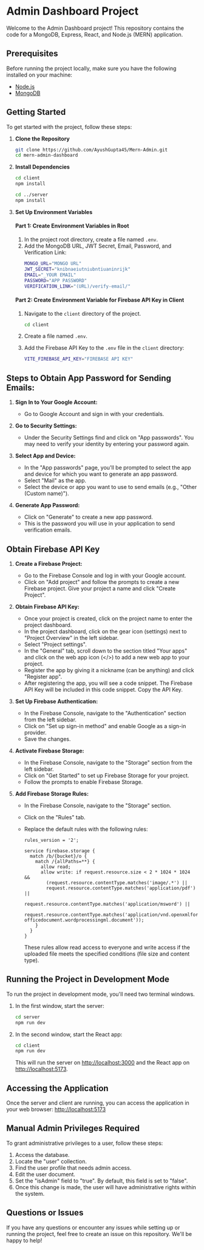 # Admin Dashboard Project

Welcome to the Admin Dashboard project! This repository contains the code for a MongoDB, Express, React, and Node.js (MERN) application.

## Prerequisites

Before running the project locally, make sure you have the following installed on your machine:

- [Node.js](https://nodejs.org/)
- [MongoDB](https://www.mongodb.com/)

## Getting Started

To get started with the project, follow these steps:

1. **Clone the Repository**
    ```bash
    git clone https://github.com/AyushGupta45/Mern-Admin.git
    cd mern-admin-dashboard
    ```

2. **Install Dependencies**
    ```bash
    cd client
    npm install

    cd ../server
    npm install
    ```

3. **Set Up Environment Variables**

    #### Part 1: Create Environment Variables in Root
    1. In the project root directory, create a file named `.env`.
    2. Add the MongoDB URL, JWT Secret, Email, Password, and Verification Link:
        ```bash
        MONGO_URL="MONGO URL"
        JWT_SECRET="knibnaeiutniubntiuaninrijk"
        EMAIL="_YOUR EMAIL"
        PASSWORD="APP PASSWORD"
        VERIFICATION_LINK="(URL)/verify-email/"
        ```

    #### Part 2: Create Environment Variable for Firebase API Key in Client
    1. Navigate to the `client` directory of the project.
        ```bash
        cd client
        ```

    2. Create a file named `.env`.

    3. Add the Firebase API Key to the `.env` file in the `client` directory:
        ```bash
        VITE_FIREBASE_API_KEY="FIREBASE API KEY"
        ```

## Steps to Obtain App Password for Sending Emails:

1. **Sign In to Your Google Account:**
   - Go to Google Account and sign in with your credentials.

2. **Go to Security Settings:**
   - Under the Security Settings find and click on "App passwords". You may need to verify your identity by entering your password again.

3. **Select App and Device:**
   - In the "App passwords" page, you'll be prompted to select the app and device for which you want to generate an app password.
   - Select "Mail" as the app.
   - Select the device or app you want to use to send emails (e.g., "Other (Custom name)").

4. **Generate App Password:**
   - Click on "Generate" to create a new app password.
   - This is the password you will use in your application to send verification emails.

## Obtain Firebase API Key

1. **Create a Firebase Project:**
   - Go to the Firebase Console and log in with your Google account.
   - Click on "Add project" and follow the prompts to create a new Firebase project. Give your project a name and click "Create Project".

2. **Obtain Firebase API Key:**
   - Once your project is created, click on the project name to enter the project dashboard.
   - In the project dashboard, click on the gear icon (settings) next to "Project Overview" in the left sidebar.
   - Select "Project settings".
   - In the "General" tab, scroll down to the section titled "Your apps" and click on the web app icon (</>) to add a new web app to your project.
   - Register the app by giving it a nickname (can be anything) and click "Register app".
   - After registering the app, you will see a code snippet. The Firebase API Key will be included in this code snippet. Copy the API Key.

3. **Set Up Firebase Authentication:**
   - In the Firebase Console, navigate to the "Authentication" section from the left sidebar.
   - Click on "Set up sign-in method" and enable Google as a sign-in provider.
   - Save the changes.

4. **Activate Firebase Storage:**
   - In the Firebase Console, navigate to the "Storage" section from the left sidebar.
   - Click on "Get Started" to set up Firebase Storage for your project.
   - Follow the prompts to enable Firebase Storage.

5. **Add Firebase Storage Rules:**
   - In the Firebase Console, navigate to the "Storage" section.
   - Click on the "Rules" tab.
   - Replace the default rules with the following rules:
        ```firebase
        rules_version = '2';

        service firebase.storage {
          match /b/{bucket}/o {
            match /{allPaths=**} {
              allow read;
              allow write: if request.resource.size < 2 * 1024 * 1024 &&
                (request.resource.contentType.matches('image/.*') ||
                request.resource.contentType.matches('application/pdf') ||
                request.resource.contentType.matches('application/msword') ||
                request.resource.contentType.matches('application/vnd.openxmlformats-officedocument.wordprocessingml.document'));
            }
          }
        }
        ```

        These rules allow read access to everyone and write access if the uploaded file meets the specified conditions (file size and content type).

## Running the Project in Development Mode

To run the project in development mode, you'll need two terminal windows.

1. In the first window, start the server:
   ```bash
   cd server
   npm run dev
   ```

2. In the second window, start the React app:
   ```bash
   cd client
   npm run dev
   ```

   This will run the server on [http://localhost:3000](http://localhost:3000) and the React app on [http://localhost:5173](http://localhost:5173).

## Accessing the Application

Once the server and client are running, you can access the application in your web browser: [http://localhost:5173](http://localhost:5173)

## Manual Admin Privileges Required

To grant administrative privileges to a user, follow these steps:

1. Access the database.
2. Locate the "user" collection.
3. Find the user profile that needs admin access.
4. Edit the user document.
5. Set the "isAdmin" field to "true". By default, this field is set to "false".
6. Once this change is made, the user will have administrative rights within the system.

## Questions or Issues

If you have any questions or encounter any issues while setting up or running the project, feel free to create an issue on this repository. We'll be happy to help!
